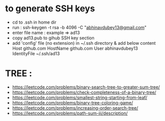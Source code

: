 

# to generate SSH keys
- cd to .ssh in home dir
- run : ssh-keygen -t rsa -b 4096 -C "abhinavdubey13@gmail.com"
- enter file name : example => ad13
- copy ad13.pub to gihub SSH key section
- add 'config' file (no extension) in ~/.ssh directory & add below content
    Host github.com
    HostName github.com
    User abhinavdubey13
    IdentityFile ~/.ssh/ad13

# TREE :
- https://leetcode.com/problems/binary-search-tree-to-greater-sum-tree/
- https://leetcode.com/problems/check-completeness-of-a-binary-tree/
- https://leetcode.com/problems/smallest-string-starting-from-leaf/
- https://leetcode.com/problems/binary-tree-coloring-game/
- https://leetcode.com/problems/increasing-order-search-tree/
- https://leetcode.com/problems/path-sum-iii/description/




